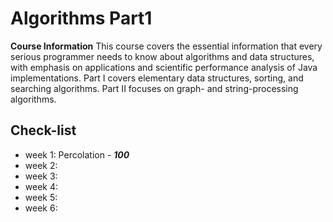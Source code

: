 # Algorithms Part1
**Course Information**
This course covers the essential information that every serious programmer needs to know about algorithms and data structures, with emphasis on applications and scientific performance analysis of Java implementations. Part I covers elementary data structures, sorting, and searching algorithms. Part II focuses on graph- and string-processing algorithms.

## Check-list
* week 1: Percolation - ***100***
* week 2:
* week 3:
* week 4:
* week 5:
* week 6:

